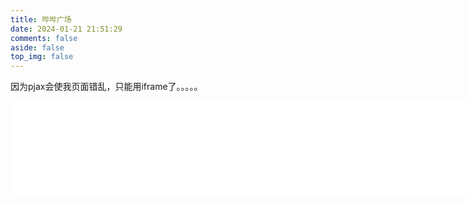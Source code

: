 ```yaml
---
title: 哔哔广场
date: 2024-01-21 21:51:29
comments: false
aside: false
top_img: false
---
```

因为pjax会使我页面错乱，只能用iframe了。。。。。
<iframe src="/bbs/bbs.html" name="mainFrame" width="1246px" height="auto" frameborder="0" scrolling="no" onLoad="this.height=100"></iframe>
